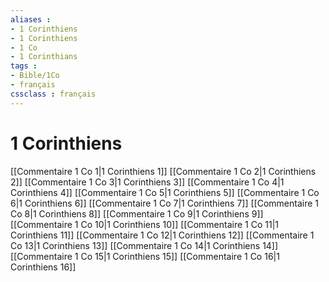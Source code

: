 ```yaml
---
aliases : 
- 1 Corinthiens
- 1 Corinthiens
- 1 Co
- 1 Corinthians
tags : 
- Bible/1Co
- français
cssclass : français
---
```


# 1 Corinthiens

[[Commentaire 1 Co 1|1 Corinthiens 1]]
[[Commentaire 1 Co 2|1 Corinthiens 2]]
[[Commentaire 1 Co 3|1 Corinthiens 3]]
[[Commentaire 1 Co 4|1 Corinthiens 4]]
[[Commentaire 1 Co 5|1 Corinthiens 5]]
[[Commentaire 1 Co 6|1 Corinthiens 6]]
[[Commentaire 1 Co 7|1 Corinthiens 7]]
[[Commentaire 1 Co 8|1 Corinthiens 8]]
[[Commentaire 1 Co 9|1 Corinthiens 9]]
[[Commentaire 1 Co 10|1 Corinthiens 10]]
[[Commentaire 1 Co 11|1 Corinthiens 11]]
[[Commentaire 1 Co 12|1 Corinthiens 12]]
[[Commentaire 1 Co 13|1 Corinthiens 13]]
[[Commentaire 1 Co 14|1 Corinthiens 14]]
[[Commentaire 1 Co 15|1 Corinthiens 15]]
[[Commentaire 1 Co 16|1 Corinthiens 16]]
